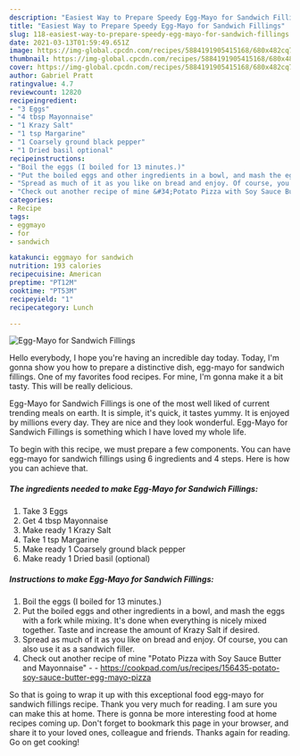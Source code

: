 ```yaml
---
description: "Easiest Way to Prepare Speedy Egg-Mayo for Sandwich Fillings"
title: "Easiest Way to Prepare Speedy Egg-Mayo for Sandwich Fillings"
slug: 118-easiest-way-to-prepare-speedy-egg-mayo-for-sandwich-fillings
date: 2021-03-13T01:59:49.651Z
image: https://img-global.cpcdn.com/recipes/5884191905415168/680x482cq70/egg-mayo-for-sandwich-fillings-recipe-main-photo.jpg
thumbnail: https://img-global.cpcdn.com/recipes/5884191905415168/680x482cq70/egg-mayo-for-sandwich-fillings-recipe-main-photo.jpg
cover: https://img-global.cpcdn.com/recipes/5884191905415168/680x482cq70/egg-mayo-for-sandwich-fillings-recipe-main-photo.jpg
author: Gabriel Pratt
ratingvalue: 4.7
reviewcount: 12820
recipeingredient:
- "3 Eggs"
- "4 tbsp Mayonnaise"
- "1 Krazy Salt"
- "1 tsp Margarine"
- "1 Coarsely ground black pepper"
- "1 Dried basil optional"
recipeinstructions:
- "Boil the eggs (I boiled for 13 minutes.)"
- "Put the boiled eggs and other ingredients in a bowl, and mash the eggs with a fork while mixing. It&#39;s done when everything is nicely mixed together. Taste and increase the amount of Krazy Salt if desired."
- "Spread as much of it as you like on bread and enjoy. Of course, you can also use it as a sandwich filler."
- "Check out another recipe of mine &#34;Potato Pizza with Soy Sauce Butter and Mayonnaise&#34;  https://cookpad.com/us/recipes/156435-potato-soy-sauce-butter-egg-mayo-pizza"
categories:
- Recipe
tags:
- eggmayo
- for
- sandwich

katakunci: eggmayo for sandwich 
nutrition: 193 calories
recipecuisine: American
preptime: "PT12M"
cooktime: "PT53M"
recipeyield: "1"
recipecategory: Lunch

---
```



![Egg-Mayo for Sandwich Fillings](https://img-global.cpcdn.com/recipes/5884191905415168/680x482cq70/egg-mayo-for-sandwich-fillings-recipe-main-photo.jpg)

Hello everybody, I hope you're having an incredible day today. Today, I'm gonna show you how to prepare a distinctive dish, egg-mayo for sandwich fillings. One of my favorites food recipes. For mine, I'm gonna make it a bit tasty. This will be really delicious.



Egg-Mayo for Sandwich Fillings is one of the most well liked of current trending meals on earth. It is simple, it's quick, it tastes yummy. It is enjoyed by millions every day. They are nice and they look wonderful. Egg-Mayo for Sandwich Fillings is something which I have loved my whole life.


To begin with this recipe, we must prepare a few components. You can have egg-mayo for sandwich fillings using 6 ingredients and 4 steps. Here is how you can achieve that.

<!--inarticleads1-->

##### The ingredients needed to make Egg-Mayo for Sandwich Fillings:

1. Take 3 Eggs
1. Get 4 tbsp Mayonnaise
1. Make ready 1 Krazy Salt
1. Take 1 tsp Margarine
1. Make ready 1 Coarsely ground black pepper
1. Make ready 1 Dried basil (optional)




<!--inarticleads2-->

##### Instructions to make Egg-Mayo for Sandwich Fillings:

1. Boil the eggs (I boiled for 13 minutes.)
1. Put the boiled eggs and other ingredients in a bowl, and mash the eggs with a fork while mixing. It&#39;s done when everything is nicely mixed together. Taste and increase the amount of Krazy Salt if desired.
1. Spread as much of it as you like on bread and enjoy. Of course, you can also use it as a sandwich filler.
1. Check out another recipe of mine &#34;Potato Pizza with Soy Sauce Butter and Mayonnaise&#34; -  - https://cookpad.com/us/recipes/156435-potato-soy-sauce-butter-egg-mayo-pizza




So that is going to wrap it up with this exceptional food egg-mayo for sandwich fillings recipe. Thank you very much for reading. I am sure you can make this at home. There is gonna be more interesting food at home recipes coming up. Don't forget to bookmark this page in your browser, and share it to your loved ones, colleague and friends. Thanks again for reading. Go on get cooking!
